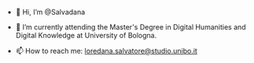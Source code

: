 



- 👋 Hi, I’m @Salvadana

- 🌱 I’m currently attending the Master's Degree in Digital Humanities and Digital Knowledge at University of Bologna.
- <p> 📫 How to reach me: <a href="mailto:loredana.salvatore@studio.unibo.it">loredana.salvatore@studio.unibo.it</a></p>

<!---
- 👀 I’m interested in Data Visualization, Data Analysis and Knowledge Representation
- 💞️ I’m looking to collaborate on ...
Salvadana/Salvadana is a ✨ special ✨ repository because its `README.md` (this file) appears on your GitHub profile.
You can click the Preview link to take a look at your changes.
--->
